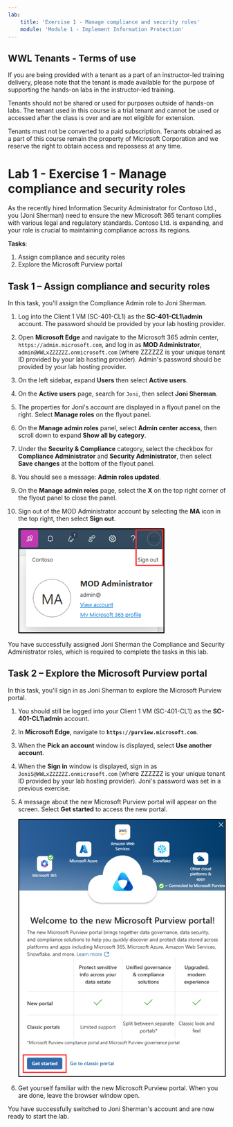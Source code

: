 ```yaml
---
lab:
    title: 'Exercise 1 - Manage compliance and security roles'
    module: 'Module 1 - Implement Information Protection'
---
```

## WWL Tenants - Terms of use

If you are being provided with a tenant as a part of an instructor-led training delivery, please note that the tenant is made available for the purpose of supporting the hands-on labs in the instructor-led training.

Tenants should not be shared or used for purposes outside of hands-on labs. The tenant used in this course is a trial tenant and cannot be used or accessed after the class is over and are not eligible for extension.

Tenants must not be converted to a paid subscription. Tenants obtained as a part of this course remain the property of Microsoft Corporation and we reserve the right to obtain access and repossess at any time.

# Lab 1 - Exercise 1 - Manage compliance and security roles

As the recently hired Information Security Administrator for Contoso Ltd., you (Joni Sherman) need to ensure the new Microsoft 365 tenant complies with various legal and regulatory standards. Contoso Ltd. is expanding, and your role is crucial to maintaining compliance across its regions.

**Tasks**:

1. Assign compliance and security roles
1. Explore the Microsoft Purview portal

## Task 1 – Assign compliance and security roles

In this task, you'll assign the Compliance Admin role to Joni Sherman.

1. Log into the Client 1 VM (SC-401-CL1) as the **SC-401-CL1\admin** account. The password should be provided by your lab hosting provider.

1. Open **Microsoft Edge** and navigate to the Microsoft 365 admin center, `https://admin.microsoft.com`, and log in as **MOD Administrator**, `admin@WWLxZZZZZZ.onmicrosoft.com` (where ZZZZZZ is your unique tenant ID provided by your lab hosting provider). Admin's password should be provided by your lab hosting provider.

1. On the left sidebar, expand **Users** then select **Active users**.

1. On the **Active users** page, search for `Joni`, then select **Joni Sherman**.

1. The properties for Joni's account are displayed in a flyout panel on the right. Select **Manage roles** on the flyout panel.

1. On the **Manage admin roles** panel, select **Admin center access**, then scroll down to expand **Show all by category**.

1. Under the **Security & Compliance** category, select the checkbox for **Compliance Administrator** and **Security Administrator**, then select **Save changes** at the bottom of the flyout panel.

1. You should see a message: **Admin roles updated**.

1. On the **Manage admin roles** page, select the **X** on the top right corner of the flyout panel to close the panel.

1. Sign out of the MOD Administrator account by selecting the **MA** icon in the top right, then select **Sign out**.

   ![Screenshot showing the navigation path to sign out of the MOD Administrator account.](../Media/sign-out.png)

You have successfully assigned Joni Sherman the Compliance and Security Administrator roles, which is required to complete the tasks in this lab.

## Task 2 – Explore the Microsoft Purview portal

In this task, you'll sign in as Joni Sherman to explore the Microsoft Purview portal.

1. You should still be logged into your Client 1 VM (SC-401-CL1) as the **SC-401-CL1\admin** account.

1. In **Microsoft Edge**, navigate to **`https://purview.microsoft.com`**.

1. When the **Pick an account** window is displayed, select **Use another account**.

1. When the **Sign in** window is displayed, sign in as `JoniS@WWLxZZZZZZ.onmicrosoft.com` (where ZZZZZZ is your unique tenant ID provided by your lab hosting provider). Joni's password was set in a previous exercise.

1. A message about the new Microsoft Purview portal will appear on the screen. Select **Get started** to access the new portal.

    ![Screenshot showing the Welcome to the new Microsoft Purview portal screen.](../Media/welcome-purview-portal.png)

1. Get yourself familiar with the new Microsoft Purview portal. When you are done, leave the browser window open.

You have successfully switched to Joni Sherman's account and are now ready to start the lab.
